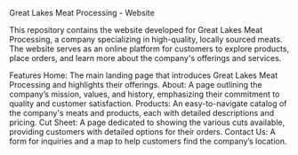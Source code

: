 Great Lakes Meat Processing - Website

This repository contains the website developed for Great Lakes Meat Processing, a company specializing in high-quality, locally sourced meats. The website serves as an online platform for customers to explore products, place orders, and learn more about the company's offerings and services.

Features
Home: The main landing page that introduces Great Lakes Meat Processing and highlights their offerings.
About: A page outlining the company’s mission, values, and history, emphasizing their commitment to quality and customer satisfaction.
Products: An easy-to-navigate catalog of the company's meats and products, each with detailed descriptions and pricing.
Cut Sheet: A page dedicated to showing the various cuts available, providing customers with detailed options for their orders.
Contact Us: A form for inquiries and a map to help customers find the company’s location.

